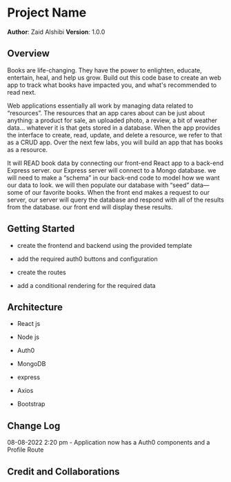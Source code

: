 # Project Name

**Author**: Zaid Alshibi
**Version**: 1.0.0

## Overview

Books are life-changing. They have the power to enlighten, educate, entertain, heal, and help us grow. Build out this code base to create an web app to track what books have impacted you, and what's recommended to read next.

Web applications essentially all work by managing data related to “resources”. The resources that an app cares about can be just about anything: a product for sale, an uploaded photo, a review, a bit of weather data… whatever it is that gets stored in a database. When the app provides the interface to create, read, update, and delete a resource, we refer to that as a CRUD app. Over the next few labs, you will build an app that has books as a resource.

It will READ book data by connecting our front-end React app to a back-end Express server. our Express server will connect to a Mongo database. we will need to make a “schema” in our back-end code to model how we want our data to look. we will then populate our database with “seed” data—some of our favorite books. When the front end makes a request to our server, our server will query the database and respond with all of the results from the database. our front end will display these results.

## Getting Started

- create the frontend and backend using the provided template

- add the required auth0 buttons and configuration

- create the routes

- add a conditional rendering for the required data

## Architecture

- React js

- Node js

- Auth0

- MongoDB

- express

- Axios

- Bootstrap

## Change Log

08-08-2022 2:20 pm - Application now has a Auth0 components and a Profile Route

## Credit and Collaborations
